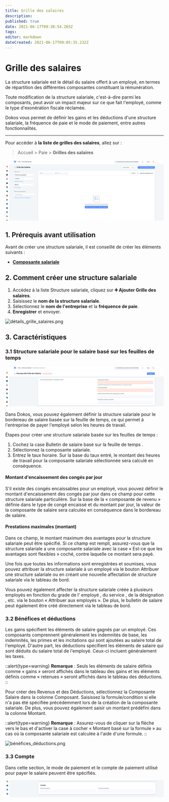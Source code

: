 ```yaml
---
title: Grille des salaires
description: 
published: true
date: 2021-06-17T09:38:54.265Z
tags: 
editor: markdown
dateCreated: 2021-06-17T09:05:35.232Z
---
```


# Grille des salaires

La structure salariale est le détail du salaire offert à un employé, en termes de répartition des différentes composantes constituant la rémunération.

Toute modification de la structure salariale, c'est-à-dire parmi les composants, peut avoir un impact majeur sur ce que fait l'employé, comme le type d'exonération fiscale réclamée.

Dokos vous permet de définir les gains et les déductions d'une structure salariale, la fréquence de paie et le mode de paiement, entre autres fonctionnalités.

---

Pour accéder à **la liste de grilles des salaires**, allez sur :

> Accueil > Paie > **Grilles des salaires**

![liste.png](/content/payroll/salary-structure/liste.png)

## 1. Prérequis avant utilisation

Avant de créer une structure salariale, il est conseillé de créer les éléments suivants :

- **[Composante salariale](/hrms/paie/salary-component)**

## 2. Comment créer une structure salariale

1. Accédez à la liste Structure salariale, cliquez sur **:heavy_plus_sign: Ajouter Grille des salaires**.
2. Saisissez le **nom de la structure salariale**.
3. Sélectionnez le **nom de l'entreprise** et la **fréquence de paie**.
4. **Enregistrer** et envoyer.

![détails_grille_salaires.png](/content/payroll/salary-structure/détails_grille_salaires.png)


## 3. Caractéristiques

### 3.1 Structure salariale pour le salaire basé sur les feuilles de temps

![fiche_de_temps.png](/content/payroll/salary-structure/fiche_de_temps.png)

Dans Dokos, vous pouvez également définir la structure salariale pour le bordereau de salaire basée sur la feuille de temps, ce qui permet à l'entreprise de payer l'employé selon les heures de travail.

Étapes pour créer une structure salariale basée sur les feuilles de temps :

1. Cochez la case Bulletin de salaire basé sur la feuille de temps .
2. Sélectionnez la composante salariale.
3. Entrez le taux horaire. Sur la base du taux entré, le montant des heures de travail pour la composante salariale sélectionnée sera calculé en conséquence.

#### Montant d'encaissement des congés par jour

S'il existe des congés encaissables pour un employé, vous pouvez définir le montant d'encaissement des congés par jour dans ce champ pour cette structure salariale particulière. Sur la base de la « composante de revenu » définie dans le type de congé encaissé et du montant par jour, la valeur de la composante de salaire sera calculée en conséquence dans le bordereau de salaire.

#### Prestations maximales (montant)

Dans ce champ, le montant maximum des avantages pour la structure salariale peut être spécifié. Si ce champ est rempli, assurez-vous que la structure salariale a une composante salariale avec la case « Est-ce que les avantages sont flexibles » coché, contre laquelle ce montant sera payé.

Une fois que toutes les informations sont enregistrées et soumises, vous pouvez attribuer la structure salariale à un employé via le bouton Attribuer une structure salariale ou en créant une nouvelle affectation de structure salariale via le tableau de bord.

Vous pouvez également affecter la structure salariale créée à plusieurs employés en fonction du grade de l' employé , du service , de la désignation , etc. via le bouton « Attribuer aux employés ». De plus, le bulletin de salaire peut également être créé directement via le tableau de bord.

### 3.2 Bénéfices et déductions

Les gains spécifient les éléments de salaire gagnés par un employé. Ces composants comprennent généralement les indemnités de base, les indemnités, les primes et les incitations qui sont ajoutées au salaire total de l'employé. D'autre part, les déductions spécifient les éléments de salaire qui sont déduits du salaire total de l'employé. Ceux-ci incluent généralement les taxes.

::alert{type=warning}
**Remarque** : Seuls les éléments de salaire définis comme « gains » seront affichés dans le tableau des gains et les éléments définis comme « retenues » seront affichés dans le tableau des déductions.
::

Pour créer des Revenus et des Déductions, sélectionnez la Composante Salaire dans la colonne Composant. Saisissez la formule/condition si elle n'a pas été spécifiée précédemment lors de la création de la composante salariale. De plus, vous pouvez également saisir un montant prédéfini dans la colonne Montant.

::alert{type=warning}
**Remarque** : Assurez-vous de cliquer sur la flèche vers le bas et d'activer la case à cocher « Montant basé sur la formule » au cas où la composante salariale est calculée à l'aide d'une formule.
::

![bénéfices_déductions.png](/content/payroll/salary-structure/bénéfices_déductions.png)

### 3.3 Compte

Dans cette section, le mode de paiement et le compte de paiement utilisé pour payer le salaire peuvent être spécifiés.

![compte.png](/content/payroll/salary-structure/compte.png)
